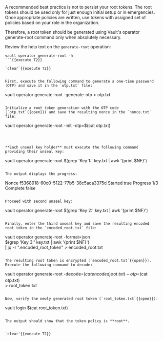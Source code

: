 A recommended best practice is not to persist your root tokens. The root tokens should be used only for just enough initial setup or in emergencies. Once appropriate policies are written, use tokens with assigned set of policies based on your role in the organization.

Therefore, a root token should be generated using Vault's operator generate-root command only when absolutely necessary.

Review the help text on the `generate-root` operation:

```
vault operator generate-root -h
```{{execute T2}}

`clear`{{execute T2}}


First, execute the following command to generate a one-time password (OTP) and save it in the `otp.txt` file:

```
vault operator generate-root -generate-otp > otp.txt
```{{execute T2}}

Initialize a root token generation with the OTP code (`otp.txt`{{open}}) and save the resulting nonce in the `nonce.txt` file:

```
vault operator generate-root -init -otp=$(cat otp.txt)
```{{execute T2}}



**Each unseal key holder** must execute the following command providing their unseal key:

```
vault operator generate-root $(grep 'Key 1:' key.txt | awk '{print $NF}')
```{{execute T2}}

The output displays the progress:

```
Nonce       f5368918-60c0-5122-77b5-38c5aca3375d
Started     true
Progress    1/3
Complete    false
```

Proceed with second unseal key:

```
vault operator generate-root $(grep 'Key 2:' key.txt | awk '{print $NF}')
```{{execute T2}}

Finally, enter the third unseal key and save the resulting encoded root token in the `encoded_root.txt` file:

```
vault operator generate-root -format=json \
      $(grep 'Key 3:' key.txt | awk '{print $NF}') \
      | jq -r ".encoded_root_token" > encoded_root.txt
```{{execute T2}}

The resulting root token is encrypted (`encoded_root.txt`{{open}}). Execute the following command to decode:

```
vault operator generate-root -decode=$(cat encoded_root.txt) -otp=$(cat otp.txt) \
    > root_token.txt
```{{execute T2}}

Now, verify the newly generated root token (`root_token.txt`{{open}}):

```
vault login $(cat root_token.txt)
```{{execute T2}}

The output should show that the token policy is **root**.


`clear`{{execute T2}}
